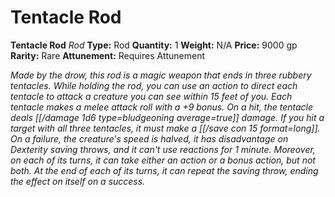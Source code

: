 # Tentacle Rod

**Tentacle Rod**
_Rod_
**Type:** Rod
**Quantity:** 1
**Weight:** N/A
**Price:** 9000 gp
**Rarity:** Rare
**Attunement:** Requires Attunement

*Made by the drow, this rod is a magic weapon that ends in three rubbery tentacles. While holding the rod, you can use an action to direct each tentacle to attack a creature you can see within 15 feet of you. Each tentacle makes a melee attack roll with a +9 bonus. On a hit, the tentacle deals  [[/damage 1d6 type=bludgeoning average=true]] damage. If you hit a target with all three tentacles, it must make a [[/save con 15 format=long]]. On a failure, the creature's speed is halved, it has disadvantage on Dexterity saving throws, and it can't use reactions for 1 minute. Moreover, on each of its turns, it can take either an action or a bonus action, but not both. At the end of each of its turns, it can repeat the saving throw, ending the effect on itself on a success.*